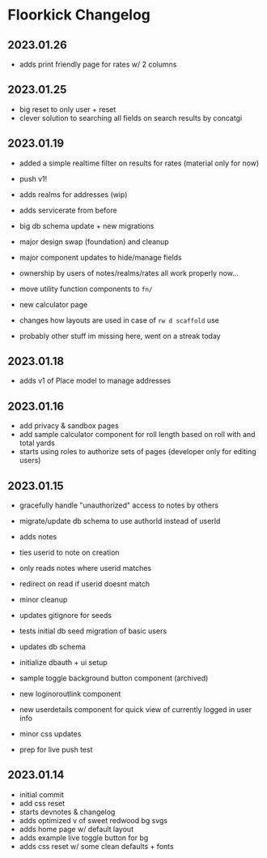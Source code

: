 # Floorkick Changelog

## 2023.01.26

- adds print friendly page for rates w/ 2 columns

## 2023.01.25

- big reset to only user + reset
- clever solution to searching all fields on search results by concatgi

## 2023.01.19

- added a simple realtime filter on results for rates (material only for now)

- push v1!
- adds realms for addresses (wip)
- adds servicerate from before
- big db schema update + new migrations
- major design swap (foundation) and cleanup
- major component updates to hide/manage fields
- ownership by users of notes/realms/rates all work properly now...
- move utility function components to `fn/`
- new calculator page
- changes how layouts are used in case of `rw d scaffold` use
- probably other stuff im missing here, went on a streak today

## 2023.01.18

- adds v1 of Place model to manage addresses

## 2023.01.16

- add privacy & sandbox pages
- add sample calculator component for roll length based on roll with and total yards
- starts using roles to authorize sets of pages (developer only for editing users)

## 2023.01.15

- gracefully handle "unauthorized" access to notes by others
- migrate/update db schema to use authorId instead of userId

- adds notes
- ties userid to note on creation
- only reads notes where userid matches
- redirect on read if userid doesnt match
- minor cleanup

- updates gitignore for seeds
- tests initial db seed migration of basic users
- updates db schema
- initialize dbauth + ui setup
- sample toggle background button component (archived)
- new loginoroutlink component
- new userdetails component for quick view of currently logged in user info
- minor css updates
- prep for live push test

## 2023.01.14

- initial commit
- add css reset
- starts devnotes & changelog
- adds optimized v of sweet redwood bg svgs
- adds home page w/ default layout
- adds example live toggle button for bg
- adds css reset w/ some clean defaults + fonts
